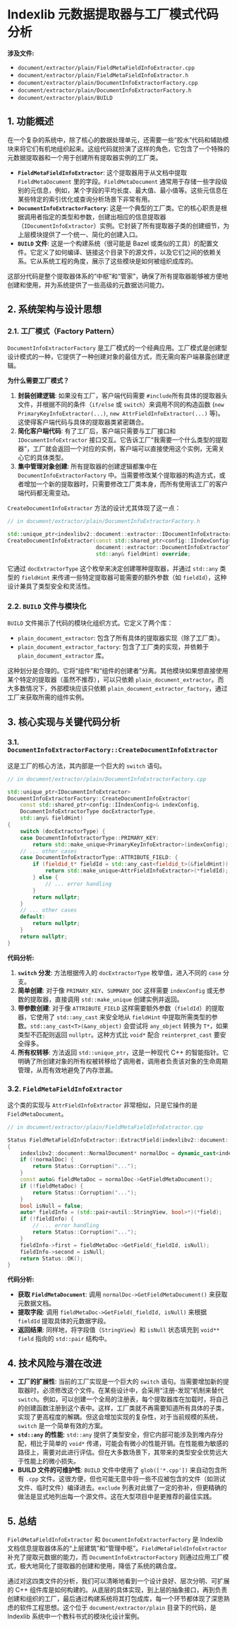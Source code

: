 
# Indexlib 元数据提取器与工厂模式代码分析

**涉及文件:**

*   `document/extractor/plain/FieldMetaFieldInfoExtractor.cpp`
*   `document/extractor/plain/FieldMetaFieldInfoExtractor.h`
*   `document/extractor/plain/DocumentInfoExtractorFactory.cpp`
*   `document/extractor/plain/DocumentInfoExtractorFactory.h`
*   `document/extractor/plain/BUILD`

## 1. 功能概述

在一个复杂的系统中，除了核心的数据处理单元，还需要一些“胶水”代码和辅助模块来将它们有机地组织起来。这组代码就扮演了这样的角色，它包含了一个特殊的元数据提取器和一个用于创建所有提取器实例的工厂类。

*   **`FieldMetaFieldInfoExtractor`**: 这个提取器用于从文档中提取 `FieldMetaDocument` 里的字段。`FieldMetaDocument` 通常用于存储一些字段级别的元信息，例如，某个字段的平均长度、最大值、最小值等。这些元信息在某些特定的索引优化或查询分析场景下非常有用。
*   **`DocumentInfoExtractorFactory`**: 这是一个典型的工厂类。它的核心职责是根据调用者指定的类型和参数，创建出相应的信息提取器（`IDocumentInfoExtractor`）实例。它封装了所有提取器子类的创建细节，为上层模块提供了一个统一、简化的创建入口。
*   **`BUILD` 文件**: 这是一个构建系统（很可能是 Bazel 或类似的工具）的配置文件。它定义了如何编译、链接这个目录下的源文件，以及它们之间的依赖关系。它从系统工程的角度，展示了这些模块是如何被组织成库的。

这部分代码是整个提取器体系的“中枢”和“管家”，确保了所有提取器能够被方便地创建和使用，并为系统提供了一些高级的元数据访问能力。

## 2. 系统架构与设计思想

### 2.1. 工厂模式（Factory Pattern）

`DocumentInfoExtractorFactory` 是工厂模式的一个经典应用。工厂模式是创建型设计模式的一种，它提供了一种创建对象的最佳方式，而无需向客户端暴露创建逻辑。

**为什么需要工厂模式？**

1.  **封装创建逻辑**: 如果没有工厂，客户端代码需要 `#include`所有具体的提取器头文件，并根据不同的条件（`if/else` 或 `switch`）来调用不同的构造函数 (`new PrimaryKeyInfoExtractor(...)`, `new AttrFieldInfoExtractor(...)` 等)。这使得客户端代码与具体的提取器类紧密耦合。
2.  **简化客户端代码**: 有了工厂后，客户端只需要与工厂接口和 `IDocumentInfoExtractor` 接口交互。它告诉工厂“我需要一个什么类型的提取器”，工厂就会返回一个对应的实例，客户端可以直接使用这个实例，无需关心它的具体类型。
3.  **集中管理对象创建**: 所有提取器的创建逻辑都集中在 `DocumentInfoExtractorFactory` 中。当需要修改某个提取器的构造方式，或者增加一个新的提取器时，只需要修改工厂类本身，而所有使用该工厂的客户端代码都无需变动。

`CreateDocumentInfoExtractor` 方法的设计尤其体现了这一点：

```cpp
// in document/extractor/plain/DocumentInfoExtractorFactory.h

std::unique_ptr<indexlibv2::document::extractor::IDocumentInfoExtractor>
CreateDocumentInfoExtractor(const std::shared_ptr<config::IIndexConfig>& indexConfig,
                            document::extractor::DocumentInfoExtractorType docExtractorType,
                            std::any& fieldHint) override;
```

它通过 `docExtractorType` 这个枚举来决定创建哪种提取器，并通过 `std::any` 类型的 `fieldHint` 来传递一些特定提取器可能需要的额外参数（如 `fieldId`），这种设计兼具了类型安全和灵活性。

### 2.2. `BUILD` 文件与模块化

`BUILD` 文件揭示了代码的模块化组织方式。它定义了两个库：

*   `plain_document_extractor`: 包含了所有具体的提取器实现（除了工厂类）。
*   `plain_document_extractor_factory`: 包含了工厂类的实现，并依赖于 `plain_document_extractor` 库。

这种划分是合理的。它将“组件”和“组件的创建者”分离。其他模块如果想直接使用某个特定的提取器（虽然不推荐），可以只依赖 `plain_document_extractor`。而大多数情况下，外部模块应该只依赖 `plain_document_extractor_factory`，通过工厂来获取所需的组件实例。

## 3. 核心实现与关键代码分析

### 3.1. `DocumentInfoExtractorFactory::CreateDocumentInfoExtractor`

这是工厂的核心方法，其内部是一个巨大的 `switch` 语句。

```cpp
// in document/extractor/plain/DocumentInfoExtractorFactory.cpp

std::unique_ptr<IDocumentInfoExtractor>
DocumentInfoExtractorFactory::CreateDocumentInfoExtractor(
    const std::shared_ptr<config::IIndexConfig>& indexConfig,
    DocumentInfoExtractorType docExtractorType,
    std::any& fieldHint)
{
    switch (docExtractorType) {
    case DocumentInfoExtractorType::PRIMARY_KEY:
        return std::make_unique<PrimaryKeyInfoExtractor>(indexConfig);
    // ... other cases
    case DocumentInfoExtractorType::ATTRIBUTE_FIELD: {
        if (fieldid_t* fieldId = std::any_cast<fieldid_t>(&fieldHint)) {
            return std::make_unique<AttrFieldInfoExtractor>(*fieldId);
        } else {
            // ... error handling
        }
        return nullptr;
    }
    // ... other cases
    default:
        return nullptr;
    }
    return nullptr;
}
```

**代码分析:**

1.  **`switch` 分发**: 方法根据传入的 `docExtractorType` 枚举值，进入不同的 `case` 分支。
2.  **简单创建**: 对于像 `PRIMARY_KEY`、`SUMMARY_DOC` 这样需要 `indexConfig` 或无参数的提取器，直接调用 `std::make_unique` 创建实例并返回。
3.  **带参数创建**: 对于像 `ATTRIBUTE_FIELD` 这样需要额外参数（`fieldId`）的提取器，它使用了 `std::any_cast` 来安全地从 `fieldHint` 中提取所需类型的参数。`std::any_cast<T>(&any_object)` 会尝试将 `any_object` 转换为 `T*`，如果类型不匹配则返回 `nullptr`。这种方式比 `void*` 配合 `reinterpret_cast` 要安全得多。
4.  **所有权转移**: 方法返回 `std::unique_ptr`，这是一种现代 C++ 的智能指针。它明确了所创建对象的所有权被转移给了调用者，调用者负责该对象的生命周期管理，从而有效地避免了内存泄漏。

### 3.2. `FieldMetaFieldInfoExtractor`

这个类的实现与 `AttrFieldInfoExtractor` 非常相似，只是它操作的是 `FieldMetaDocument`。

```cpp
// in document/extractor/plain/FieldMetaFieldInfoExtractor.cpp

Status FieldMetaFieldInfoExtractor::ExtractField(indexlibv2::document::IDocument* doc, void** field)
{
    indexlibv2::document::NormalDocument* normalDoc = dynamic_cast<indexlibv2::document::NormalDocument*>(doc);
    if (!normalDoc) {
        return Status::Corruption("...");
    }
    const auto& fieldMetaDoc = normalDoc->GetFieldMetaDocument();
    if (!fieldMetaDoc) {
        return Status::Corruption("...");
    }
    bool isNull = false;
    auto* fieldInfo = (std::pair<autil::StringView, bool>*)(*field);
    if (!fieldInfo) {
        // ... error handling
        return Status::Corruption("...");
    }
    fieldInfo->first = fieldMetaDoc->GetField(_fieldId, isNull);
    fieldInfo->second = isNull;
    return Status::OK();
}
```

**代码分析:**

*   **获取 `FieldMetaDocument`**: 调用 `normalDoc->GetFieldMetaDocument()` 来获取元数据文档。
*   **提取字段**: 调用 `fieldMetaDoc->GetField(_fieldId, isNull)` 来根据 `fieldId` 提取具体的元数据字段。
*   **返回结果**: 同样地，将字段值（`StringView`）和 `isNull` 状态填充到 `void** field` 指向的 `std::pair` 结构中。

## 4. 技术风险与潜在改进

*   **工厂的扩展性**: 当前的工厂实现是一个巨大的 `switch` 语句。当需要增加新的提取器时，必须修改这个文件。在某些设计中，会采用“注册-发现”机制来替代 `switch`。例如，可以创建一个全局的注册表，每个提取器库在加载时，将自己的创建函数注册到这个表中。这样，工厂类就不再需要知道所有具体的子类，实现了更高程度的解耦。但这会增加实现的复杂性，对于当前规模的系统，`switch` 是一个简单有效的方案。
*   **`std::any` 的性能**: `std::any` 提供了类型安全，但它内部可能涉及到堆内存分配，相比于简单的 `void*` 传递，可能会有微小的性能开销。在性能极为敏感的路径上，需要对此进行评估。但在大多数场景下，其带来的类型安全优势远大于性能上的微小损失。
*   **BUILD 文件的可维护性**: `BUILD` 文件中使用了 `glob(['*.cpp'])` 来自动包含所有 `.cpp` 文件。这很方便，但也可能无意中将一些不应被包含的文件（如测试文件、临时文件）编译进去。`exclude` 列表对此做了一定的弥补，但更精确的做法是显式地列出每一个源文件。这在大型项目中是更推荐的最佳实践。

## 5. 总结

`FieldMetaFieldInfoExtractor` 和 `DocumentInfoExtractorFactory` 是 Indexlib 文档信息提取器体系的“上层建筑”和“管理中枢”。`FieldMetaFieldInfoExtractor` 补充了提取元数据的能力，而 `DocumentInfoExtractorFactory` 则通过应用工厂模式，极大地简化了提取器的创建和使用，降低了系统的耦合度。

通过对这四类文件的分析，我们可以清晰地看到一个设计良好、层次分明、可扩展的 C++ 组件库是如何构建的。从底层的具体实现，到上层的抽象接口，再到负责创建和组织的工厂，最后通过构建系统将其打包成库，每一个环节都体现了深思熟虑的软件工程思想。这个位于 `document/extractor/plain` 目录下的代码，是 Indexlib 系统中一个教科书式的模块化设计案例。
